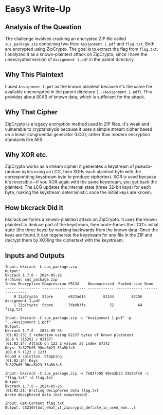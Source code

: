 # Easy3 Write-Up

## Analysis of the Question
The challenge involves cracking an encrypted ZIP file called `sus_package.zip` containing two files: `Assignment 1.pdf` and `flag.txt`. Both are encrypted using ZipCrypto. The goal is to extract the flag from `flag.txt`. I analyzed it as a known-plaintext attack on ZipCrypto, since I have the unencrypted version of `Assignment 1.pdf` in the parent directory.

## Why This Plaintext
I used `Assignment 1.pdf` as the known plaintext because it's the same file available unencrypted in the parent directory (`../Assignment 1.pdf`). This provides about 80KB of known data, which is sufficient for the attack.

## Why That Cipher
ZipCrypto is a legacy encryption method used in ZIP files. It's weak and vulnerable to cryptanalysis because it uses a simple stream cipher based on a linear congruential generator (LCG), rather than modern encryption standards like AES.

## Why XOR etc.
ZipCrypto works as a stream cipher: it generates a keystream of pseudo-random bytes using an LCG, then XORs each plaintext byte with the corresponding keystream byte to produce ciphertext. XOR is used because it's reversible—if you XOR again with the same keystream, you get back the plaintext. The LCG updates the internal state (three 32-bit keys) for each byte, making the keystream deterministic once the initial keys are known.

## How bkcrack Did It
bkcrack performs a known-plaintext attack on ZipCrypto. It uses the known plaintext to deduce part of the keystream, then brute-forces the LCG's initial state (the three keys) by working backwards from the known data. Once the keys are found, it can regenerate the keystream for any file in the ZIP and decrypt them by XORing the ciphertext with the keystream.

## Inputs and Outputs

```
Input: bkcrack -L sus_package.zip
Output:
bkcrack 1.7.0 - 2024-05-26
Archive: sus_package.zip
Index Encryption Compression CRC32    Uncompressed  Packed size Name
----- ---------- ----------- -------- ------------ ------------ ----------------
    0 ZipCrypto  Store       e823ad14        82144        82156 Assignment 1.pdf
    1 ZipCrypto  Store       7dabb3fe           52           64 flag.txt

Input: bkcrack -C sus_package.zip -c "Assignment 1.pdf" -p "../Assignment 1.pdf"
Output:
bkcrack 1.7.0 - 2024-05-26
[01:02:13] Z reduction using 82137 bytes of known plaintext
18.6 % (15292 / 82137)
[01:02:14] Attack on 123 Z values at index 67342
Keys: 7e827b05 98ea3b23 33a5bfc8
100.0 % (123 / 123)
Found a solution. Stopping.
[01:02:14] Keys
7e827b05 98ea3b23 33a5bfc8

Input: bkcrack -C sus_package.zip -k 7e827b05 98ea3b23 33a5bfc8 -c "flag.txt" -d flag.txt
Output:
bkcrack 1.7.0 - 2024-05-26
[01:02:21] Writing deciphered data flag.txt
Wrote deciphered data (not compressed).

Input: Get-Content flag.txt
Output: CS2107{but_what_if_zipcrypto_deflate_is_used_hmm...}
```